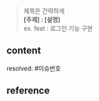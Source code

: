 > 제목은 간략하게  
> **[주제] : [설명]**  
> ex. feat : 로그인 기능 구현  

## content
resolved: #이슈번호

## reference
